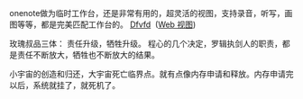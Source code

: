 
onenote做为临时工作台，还是非常有用的，超灵活的视图，支持录音，听写，画图等等，都是完美匹配工作台的。
[Dfvfd](onenote:https://zjueducn-my.sharepoint.com/personal/chendd_zju_edu_cn/Documents/dongdong%20@%20zju.edu.cn/快速笔记.one#嗯。嗯。&section-id={F521729E-DE2F-CF42-96B0-F90BA0D7A1ED}&page-id={CFE5F715-EE55-DF4F-B10B-7052450BA75D}&object-id={1E6566A3-0E2B-814C-B6B9-AFCB83D4834A}&1D)  ([Web 视图](https://zjueducn-my.sharepoint.com/personal/chendd_zju_edu_cn/_layouts/OneNote.aspx?id=%2Fpersonal%2Fchendd_zju_edu_cn%2FDocuments%2Fdongdong%20%40%20zju.edu.cn&wd=target%28%E5%BF%AB%E9%80%9F%E7%AC%94%E8%AE%B0.one%7CF521729E-DE2F-CF42-96B0-F90BA0D7A1ED%2F%E5%97%AF%E3%80%82%E5%97%AF%E3%80%82%7CCFE5F715-EE55-DF4F-B10B-7052450BA75D%2F%29))

玫瑰叔品三体：
责任升级，牺牲升级。
程心的几个决定，罗辑执剑人的职责，都是责任不断放大，牺牲也不断放大的结果。

小宇宙的创造和归还，大宇宙死亡临界点。就有点像内存申请和释放。内存申请完以后，系统就挂了，就死机了。
